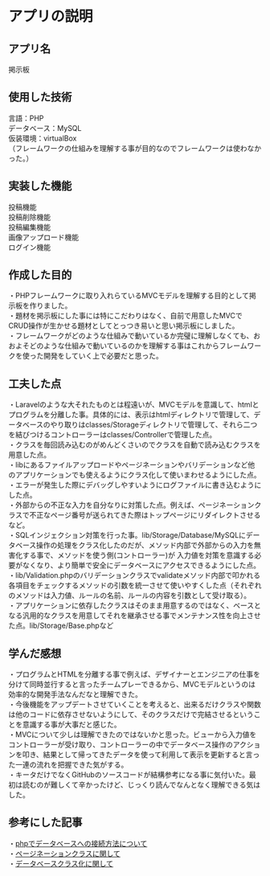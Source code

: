 # アプリの説明

## アプリ名  
掲示板

## 使用した技術
言語：PHP  
データベース：MySQL  
仮装環境：virtualBox  
（フレームワークの仕組みを理解する事が目的なのでフレームワークは使わなかった。）

## 実装した機能
投稿機能  
投稿削除機能  
投稿編集機能  
画像アップロード機能  
ログイン機能  

## 作成した目的
・PHPフレームワークに取り入れらているMVCモデルを理解する目的として掲示板を作りました。  
・題材を掲示板にした事には特にこだわりはなく、自前で用意したMVCでCRUD操作が生かせる題材としてとっつき易いと思い掲示板にしました。  
・フレームワークがどのような仕組みで動いているか完璧に理解しなくても、おおよそどのような仕組みで動いているのかを理解する事はこれからフレームワークを使った開発をしていく上で必要だと思った。

## 工夫した点
・Laravelのような大それたものとは程遠いが、MVCモデルを意識して、htmlとプログラムを分離した事。具体的には、表示はhtmlディレクトリで管理して、データベースのやり取りはclasses/Storageディレクトリで管理して、それら二つを結びつけるコントローラーはclasses/Controllerで管理した点。  
・クラスを毎回読み込むのがめんどくさいのでクラスを自動で読み込むクラスを用意した点。  
・libにあるファイルアップロードやページネーションやバリデーションなど他のアプリケーションでも使えるようにクラス化して使いまわせるようにした点。  
・エラーが発生した際にデバッグしやすいようにログファイルに書き込むようにした点。  
・外部からの不正な入力を自分なりに対策した点。例えば、ページネーションクラスで不正なページ番号が送られてきた際はトップページにリダイレクトさせるなど。  
・SQLインジェクション対策を行った事。lib/Storage/Database/MySQLにデータベース操作の処理をクラス化したのだが、メソッド内部で外部からの入力を無害化する事で、メソッドを使う側(コントローラー)が
入力値を対策を意識する必要がなくなり、より簡単で安全にデータベースにアクセスできるようにした点。  
・lib/Validation.phpのバリデーションクラスでvalidateメソッド内部で叩かれる各項目をチェックするメソッドの引数を統一させて使いやすくした点（それぞれのメソッドは入力値、ルールの名前、ルールの内容を引数として受け取る）。  
・アプリケーションに依存したクラスはそのまま用意するのではなく、ベースとなる汎用的なクラスを用意してそれを継承させる事でメンテナンス性を向上させた点。lib/Storage/Base.phpなど  

## 学んだ感想
・プログラムとHTMLを分離する事で例えば、デザイナーとエンジニアの仕事を分けて同時並行すると言ったチームプレーできるから、MVCモデルというのは効率的な開発手法なんだなと理解できた。  
・今後機能をアップデートさせていくことを考えると、出来るだけクラスや関数は他のコードに依存させないようにして、そのクラスだけで完結させるということを意識する事が大事だと感じた。  
・MVCについて少しは理解できたのではないかと思った。ビューから入力値をコントローラーが受け取り、コントローラーの中でデータベース操作のアクションを叩き、結果として帰ってきたデータを使って利用して表示を更新すると言った一連の流れを把握できた気がする。  
・キータだけでなくGitHubのソースコードが結構参考になる事に気付いた。最初は読むのが難しくて辛かったけど、じっくり読んでなんとなく理解できる気はした。

## 参考にした記事
・[phpでデータベースへの接続方法について](https://qiita.com/mpyw/items/b00b72c5c95aac573b71)  
・[ページネーションクラスに関して](https://qiita.com/horikeso/items/21083de7cddcde32d54c)  
・[データベースクラス化に関して](https://github.com/jlake/EasyPDO/blob/master/EasyPDO.php)  
